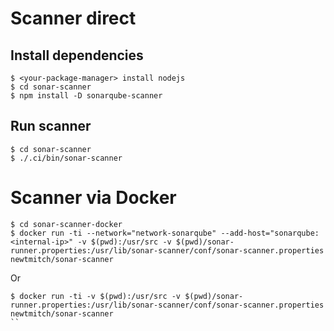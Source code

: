 # Scanner direct

## Install dependencies
```
$ <your-package-manager> install nodejs
$ cd sonar-scanner
$ npm install -D sonarqube-scanner
```
## Run scanner
```
$ cd sonar-scanner
$ ./.ci/bin/sonar-scanner
```
# Scanner via Docker
```
$ cd sonar-scanner-docker
$ docker run -ti --network="network-sonarqube" --add-host="sonarqube:<internal-ip>" -v $(pwd):/usr/src -v $(pwd)/sonar-runner.properties:/usr/lib/sonar-scanner/conf/sonar-scanner.properties newtmitch/sonar-scanner
```
Or 

```
$ docker run -ti -v $(pwd):/usr/src -v $(pwd)/sonar-runner.properties:/usr/lib/sonar-scanner/conf/sonar-scanner.properties newtmitch/sonar-scanner
``
